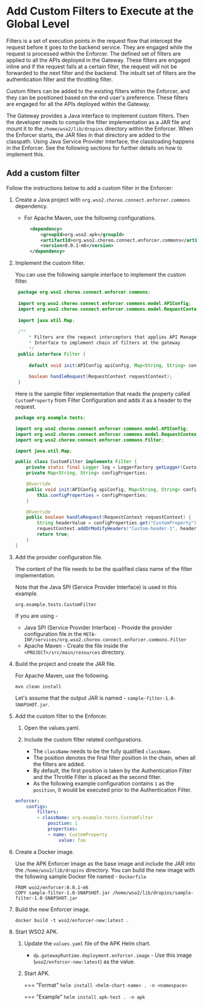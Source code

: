 # Add Custom Filters to Execute at the Global Level

Filters is a set of execution points in the request flow that intercept the request before it goes to the backend service. They are engaged while the request is processed within the Enforcer. The defined set of filters are applied to all the APIs deployed in the Gateway. These filters are engaged inline and if the request fails at a certain filter, the request will not be forwarded to the next filter and the backend. The inbuilt set of filters are the authentication filter and the throttling filter.

Custom filters can be added to the existing filters within the Enforcer, and they can be positioned based on the end user's preference.
These filters are engaged for all the APIs deployed within the Gateway.

The Gateway provides a Java interface to implement custom filters. Then the developer needs to compile the filter implementation as a JAR file and mount it to the `/home/wso2/lib/dropins` directory within the Enforcer. When the Enforcer starts, the JAR files in that directory are added to the classpath. Using Java Service Provider Interface, the classloading happens in the Enforcer. See the following sections for further details on how to implement this.
 
## Add a custom filter

Follow the instructions below to add a custom filter in the Enforcer:

1. Create a Java project with `org.wso2.choreo.connect.enforcer.commons` dependency.
   
     - For Apache Maven, use the following configurations.

         ```xml
           <dependency>
               <groupId>org.wso2.apk</groupId>
               <artifactId>org.wso2.choreo.connect.enforcer.commons</artifactId>
               <version>0.0.1-m6</version>
           </dependency>
         ```

2. Implement the custom filter.

     You can use the following sample interface to implement the custom filter.

    ```java
     package org.wso2.choreo.connect.enforcer.commons;
     
     import org.wso2.choreo.connect.enforcer.commons.model.APIConfig;
     import org.wso2.choreo.connect.enforcer.commons.model.RequestContext;
     
     import java.util.Map;
     
     /**
         * Filters are the request interceptors that applies API Management capabilities at the gateway layer. This is the
         * Interface to implement chain of filters at the gateway.
         */
     public interface Filter {
     
         default void init(APIConfig apiConfig, Map<String, String> configProperties){};
     
         boolean handleRequest(RequestContext requestContext);
     }
    ```

    Here is the sample filter implementation that reads the property called `CustomProperty` from Filter Configuration and adds it as a header to the request.

    ```java
    package org.example.tests;
    
    import org.wso2.choreo.connect.enforcer.commons.model.APIConfig;
    import org.wso2.choreo.connect.enforcer.commons.model.RequestContext;
    import org.wso2.choreo.connect.enforcer.commons.Filter;
    
    import java.util.Map;
    
    public class CustomFilter implements Filter {
        private static final Logger log = LoggerFactory.getLogger(CustomFilter.class);
        private Map<String, String> configProperties;
    
        @Override
        public void init(APIConfig apiConfig, Map<String, String> configProperties) {
            this.configProperties = configProperties;
        }
    
        @Override
        public boolean handleRequest(RequestContext requestContext) {
            String headerValue = configProperties.get("CustomProperty");
            requestContext.addOrModifyHeaders("Custom-header-1", headerValue);
            return true;
        }
    }
    ```

3. Add the provider configuration file.

     The content of the file needs to be the qualified class name of the filter implementation.

     Note that the Java SPI (Service Provider Interface) is used in this example.

     ```
     org.example.tests.CustomFilter
     ```
 
     If you are using -
      
      - Java SPI (Service Provider Interface) - Provide the provider configuration file in the `META-INF/services/org.wso2.choreo.connect.enforcer.commons.Filter`
      - Apache Maven - Create the file inside the `<PROJECT>/src/main/resources` directory.

4. Build the project and create the JAR file.
     
     For Apache Maven, use the following.

    ```
    mvn clean install
    ```

     Let's assume that the output JAR is named - `sample-filter-1.0-SNAPSHOT.jar`.

5. Add the custom filter to the Enforcer.

     1. Open the values.yaml.
     2. Include the custom filter related configurations.

         - The `className` needs to be the fully qualified `className`.
         - The position denotes the final filter position in the chain, when all the filters are added.
         - By default, the first position is taken by the Authentication Filter and the Throttle Filter is placed as the second filter.
         - As the following example configuration contains `1` as the `position`, it would be executed prior to the Authentication Filter.

    ```yaml
    enforcer:
        configs:
            filters:
            - className: org.example.tests.CustomFilter
                position: 1
                properties:
                - name: CustomProperty
                    value: foo
    ```
  
6. Create a Docker image.
   
     Use the APK Enforcer image as the base image and include the JAR into the `/home/wso2/lib/dropins` directory.
     You can build the new image with the following sample Docker file named - `Dockerfile`

    ```
    FROM wso2/enforcer:0.0.1-m6 
    COPY sample-filter-1.0-SNAPSHOT.jar /home/wso2/lib/dropins/sample-filter-1.0-SNAPSHOT.jar
    ```

7.  Build the new Enforcer image.
    
    `docker build -t wso2/enforcer-new:latest . `

8.  Start WSO2 APK.

     1. Update the `values.yaml` file of the APK Helm chart.
         - `dp.gatewayRuntime.deployment.enforcer.image` - Use this image (`wso2/enforcer-new:latest`) as the value.
     2. Start APK.

        === "Format"
            ```
            helm install <helm-chart-name> . -n <namespace>
            ```

        === "Example"
            ```
            helm install apk-test . -n apk
            ```
